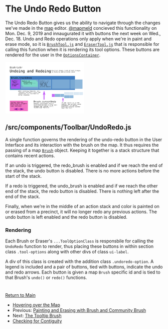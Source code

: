 # The Undo Redo Button 

The Undo Redo Button gives us the ability to navigate through the
changes we've made in the [map] editor. [@mapmeld] concieved this
functionality on Mon. Dec. 9, 2019 and innaugurated it with buttons the
next week on Wed., Dec. 18. Undo and Redo operations only apply when
we're in paint and erase mode, so it is [`BrushTool.js`] and
[`EraserTool.js`] that is responsible for calling this function when it
is rendering its tool options. These buttons are rendered for the user
in the [`OptionsContainer`].

<img src="../pics/undoredo.png" width=50%>

## /src/components/Toolbar/UndoRedo.js

A single function governs the rendering of the undo-redo button in the
User Interface and its interaction with the brush on the map. It thus
requires the passing of a map [`Brush`] object. Keeping it together is a
stack structure that contains recent actions.

If an undo is triggered, the redo_brush is enabled and if we reach the
end of the stack, the undo button is disabled. There is no more actions
before the start of the stack. 

If a redo is triggered, the undo_brush is enabled and if we reach the
other end of the stack, the redo button is disabled. There is nothing
left after the end of the stack. 

Finally, when we're in the middle of an action stack and color is
painted on or erased from a precinct, it will no longer redo any
previous actions. The undo button is left enabled and the redo button is
disabled. 

### Rendering

Each Brush or Eraser's `...ToolOptionClass` is responsbile for calling
the `UndoRedo` function to render, thus placing these buttons in within
section class `.tool-options` along with other divs of class `ui-label`.

A div of this class is created with the addition class
`.undoredo-option`. A legend is included and a pair of buttons, tied
with buttons, indicate the undo and redo arrows. Each button is given a
map `Brush` specific id and is tied to that Brush's `undo()` or `redo()`
functions. 

# # 

[Return to Main](../README.md)
- [Hovering over the Map](../04drawing/hover.md)
- Previous: [Painting and Erasing with Brush and Community Brush](../04drawing/brush.md)
- Next: [The Tooltip Brush](../04drawing/tooltip.md)
- [Checking for Contiguity](../04drawing/contiguity.md)

[@mapmeld]: http://github.com/mapmeld

[map]: ../02editormap/map.md

[`BrushTool.js`]: ../03toolsplugins/brusherasetools.md
[`EraserTool.js`]: ../03toolsplugins/brusherasetools.md
[`OptionsContainer`]: ../03toolsplugins/optionscontainer.md

[`Brush`]: ../04drawing/brush.md
